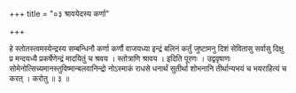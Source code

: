 +++
title = "०३ श्रावयेदस्य कर्णा"

+++

हे स्तोतस्त्वमस्येन्द्रस्य सम्बन्धिनौ कर्णा कर्णौ वाजयध्या इन्द्रं बलिनं कर्तुं जुष्टामनु दिशं सेवितासु सर्वासु दिक्षु प्र मन्दयध्यै प्रकर्षेणेन्द्रं मादयितुं च श्रवय । स्तोत्राणि श्रावय । इदिति पूरणः । उद्ववृषाणः सोमेनोत्सिच्यमानस्तुविष्मान्बलवानिन्द्रो नोऽस्माकं राधसे धनार्थं सुतीर्था शोभनानि तीर्थान्यभयं च भयराहित्यं च करत् । करोतु ॥ ३ ॥